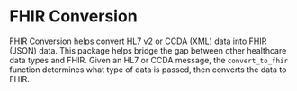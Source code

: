 # FHIR Conversion

FHIR Conversion helps convert HL7 v2 or CCDA (XML) data into FHIR (JSON) data. This package helps bridge the gap between other healthcare data types and FHIR. Given an HL7 or CCDA message, the `convert_to_fhir` function determines what type of data is passed, then converts the data to FHIR.
